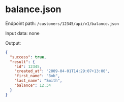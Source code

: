 balance.json
============

Endpoint path: `/customers/12345/api/v1/balance.json`

Input data: none

Output:

```json
{
  "success": true,
  "result": {
    "id": 12345,
    "created_at": "2009-04-01T14:29:07+13:00",
    "first_name": "Bob",
    "last_name": "Smith",
    "balance": 12.34
  }
}
```
